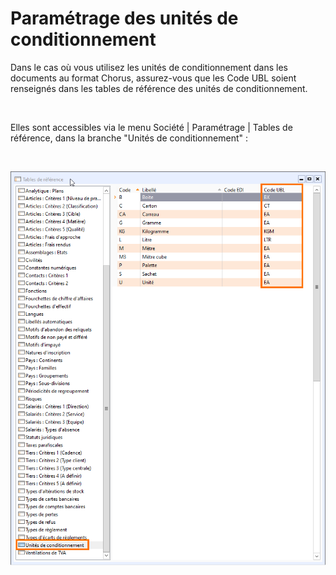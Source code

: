 # Paramétrage des unités de conditionnement

Dans le cas où vous utilisez les unités 
 de conditionnement dans les documents au format Chorus, assurez-vous que 
 les Code UBL soient renseignés dans les tables de référence des unités 
 de conditionnement.


 


Elles sont accessibles via le menu Société | Paramétrage | Tables de référence, 
 dans la branche "Unités de conditionnement" :


 


![](../assets/images/2/UnitesConditionnement.png)


